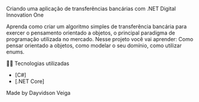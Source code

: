 Criando uma aplicação de transferências bancárias com .NET Digital Innovation One

Aprenda como criar um algoritmo simples de transferência bancária para exercer o pensamento orientado a objetos, o principal paradigma de programação utilizada no mercado. Nesse projeto você vai aprender: Como pensar orientado a objetos, como modelar o seu domínio, como utilizar enums.

👨‍💻 Tecnologias utilizadas

- [C#]
- [.NET Core]

Made by Dayvidson Veiga
```
